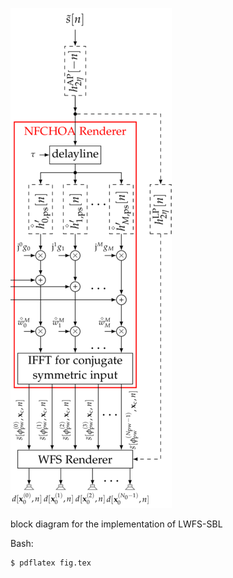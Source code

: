 ![Fig](fig.png)

block diagram for the implementation of LWFS-SBL

Bash:
```Bash
$ pdflatex fig.tex
```
